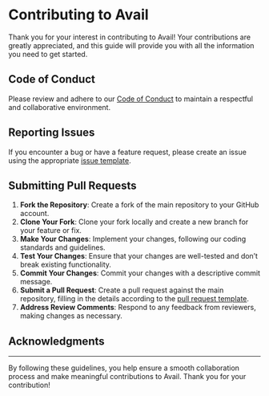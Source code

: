 # Contributing to Avail

Thank you for your interest in contributing to Avail! Your contributions are greatly appreciated, and this guide will provide you with all the information you need to get started.

## Code of Conduct

Please review and adhere to our [Code of Conduct](./CODE_OF_CONDUCT.md) to maintain a respectful and collaborative environment.

## Reporting Issues

If you encounter a bug or have a feature request, please create an issue using the appropriate [issue template](https://github.com/availproject/avail/issues/new).

## Submitting Pull Requests

1. **Fork the Repository**: Create a fork of the main repository to your GitHub account.
2. **Clone Your Fork**: Clone your fork locally and create a new branch for your feature or fix.
3. **Make Your Changes**: Implement your changes, following our coding standards and guidelines.
4. **Test Your Changes**: Ensure that your changes are well-tested and don’t break existing functionality.
5. **Commit Your Changes**: Commit your changes with a descriptive commit message.
6. **Submit a Pull Request**: Create a pull request against the main repository, filling in the details according to the [pull request template](./PULL_REQUEST_TEMPLATE.md).
7. **Address Review Comments**: Respond to any feedback from reviewers, making changes as necessary.

## Acknowledgments

---

By following these guidelines, you help ensure a smooth collaboration process and make meaningful contributions to Avail. Thank you for your contribution!
